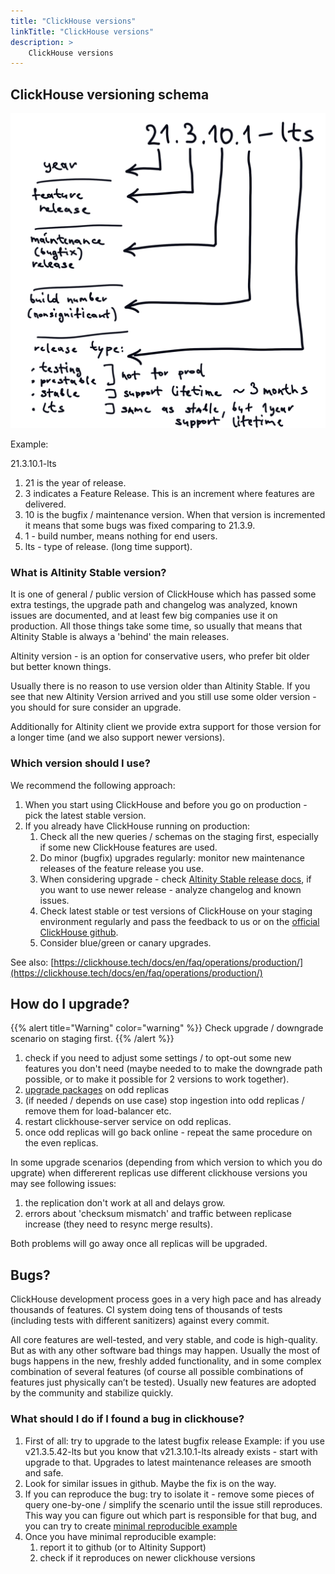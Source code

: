 ```yaml
---
title: "ClickHouse versions"
linkTitle: "ClickHouse versions"
description: >
    ClickHouse versions
---
```

## ClickHouse versioning schema

![ClickHouse Version Breakdown](/assets/illyustraciya_bez_nazvaniya.png)

Example:

21.3.10.1-lts

1. 21 is the year of release.
2. 3 indicates a Feature Release. This is an increment where features are delivered.
3. 10 is the bugfix / maintenance version. When that version is incremented it means that some bugs was fixed comparing to 21.3.9.
4. 1 - build number, means nothing for end users.
5. lts - type of release. (long time support).

### What is Altinity Stable version?

It is one of general / public version of ClickHouse which has passed some extra testings, the upgrade path and changelog was analyzed, known issues are documented, and at least few big companies use it on production. All those things take some time, so usually that means that Altinity Stable is always a  'behind' the main releases.

Altinity version - is an option for conservative users, who prefer bit older but better known things.

Usually there is no reason to use version older than Altinity Stable. If you see that new Altinity Version arrived and you still use some older version - you should for sure consider an upgrade.

Additionally for Altinity client we provide extra support for those version for a longer time (and we also support newer versions).

### Which version should I use?

We recommend the following approach:

1. When you start using ClickHouse and before you go on production - pick the latest stable version.
2. If you already have ClickHouse running on production:
   1. Check all the new queries / schemas on the staging first, especially if some new ClickHouse features are used.
   2. Do minor (bugfix) upgrades regularly: monitor new maintenance releases of the feature release you use.
   3. When considering upgrade - check [Altinity Stable release docs](https://docs.altinity.com/altinitystablerelease/), if you want to use newer release -  analyze changelog and known issues.
   4. Check latest stable or test versions of ClickHouse on your staging environment regularly and pass the feedback to us or on the [official ClickHouse github](https://github.com/ClickHouse/ClickHouse).
   5. Consider blue/green or canary upgrades.

See also: [https://clickhouse.tech/docs/en/faq/operations/production/](https://clickhouse.tech/docs/en/faq/operations/production/)

## How do I upgrade?

{{% alert title="Warning" color="warning" %}}
Check upgrade / downgrade scenario on staging first.
{{% /alert %}}

1. check if you need to adjust some settings / to opt-out some new features you don't need (maybe needed to to make the downgrade path possible, or to make it possible for 2 versions to work together).
2. [upgrade packages](https://docs.altinity.com/altinitystablerelease/stablequickstartguide/) on odd replicas
3. (if needed / depends on use case) stop ingestion into odd replicas / remove them for load-balancer etc.
4. restart clickhouse-server service on odd replicas.
5. once odd replicas will go back online - repeat the same procedure on the even replicas.

In some upgrade scenarios (depending from which version to which you do upgrate) when differerent replicas use different clickhouse versions you may see following issues:

1. the replication don't work at all and delays grow.
2. errors about 'checksum mismatch'  and traffic between replicase increase (they need to resync merge results).

Both problems will go away once all replicas will be upgraded.

## Bugs?

ClickHouse development process goes in a very high pace and has already thousands of features. CI system doing tens of thousands of tests (including tests with different sanitizers) against every commit.

All core features are well-tested, and very stable, and code is high-quality. But as with any other software bad things may happen. Usually the most of bugs happens in the new, freshly added functionality, and in some complex combination of several features (of course all possible combinations of features just physically can’t be tested). Usually new features are adopted by the community and stabilize quickly.

### What should I do if I found a bug in clickhouse?

1. First of all: try to upgrade to the latest bugfix release  Example: if you use v21.3.5.42-lts but you know that v21.3.10.1-lts already exists - start with upgrade to that. Upgrades to latest maintenance releases are smooth and safe.
2. Look for similar issues in github. Maybe the fix is on the way.
3. If you can reproduce the bug: try to isolate it - remove some pieces of query one-by-one / simplify the scenario until the issue still reproduces. This way you can figure out which part is responsible for that bug, and you can try to create [minimal reproducible example](https://stackoverflow.com/help/minimal-reproducible-example)
4. Once you have minimal reproducible example:
   1. report it to github (or to Altinity Support)
   2. check if it reproduces on newer clickhouse versions

